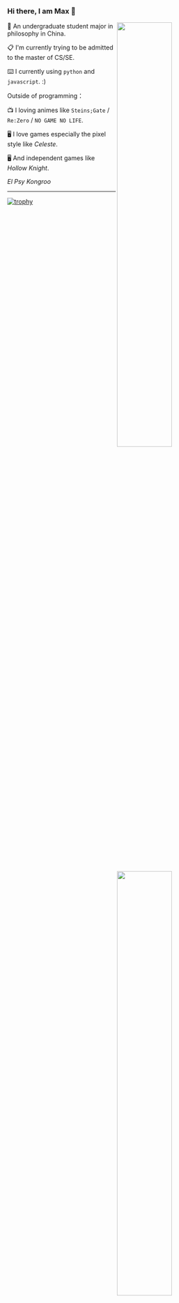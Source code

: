 ### Hi there, I am Max 👋
<img align="right" width="50%" src="https://github-readme-stats.vercel.app/api/top-langs/?username=MaxChang3&layout=compact&hide=scss,html,ejs,nunjucks,css,batchfile&langs_count=4" >

 <img align="right" width="50%"  src="https://github-readme-stats.vercel.app/api?username=MaxChang3" >

🏫 An undergraduate student major in philosophy in China. 

📋 I'm currently trying to be admitted to the master of CS/SE.

⌨️ I currently using `python` and `javascript`. :)

Outside of programming：

📺 I loving animes like `Steins;Gate` / `Re:Zero` / `NO GAME NO LIFE`.

🖥️ I love games especially the pixel style like *Celeste*.

🖥️ And independent games like *Hollow Knight*.

*El Psy Kongroo*

****

[![trophy](https://github-profile-trophy.vercel.app/?username=MaxChang3)](https://github.com/ryo-ma/github-profile-trophy)
